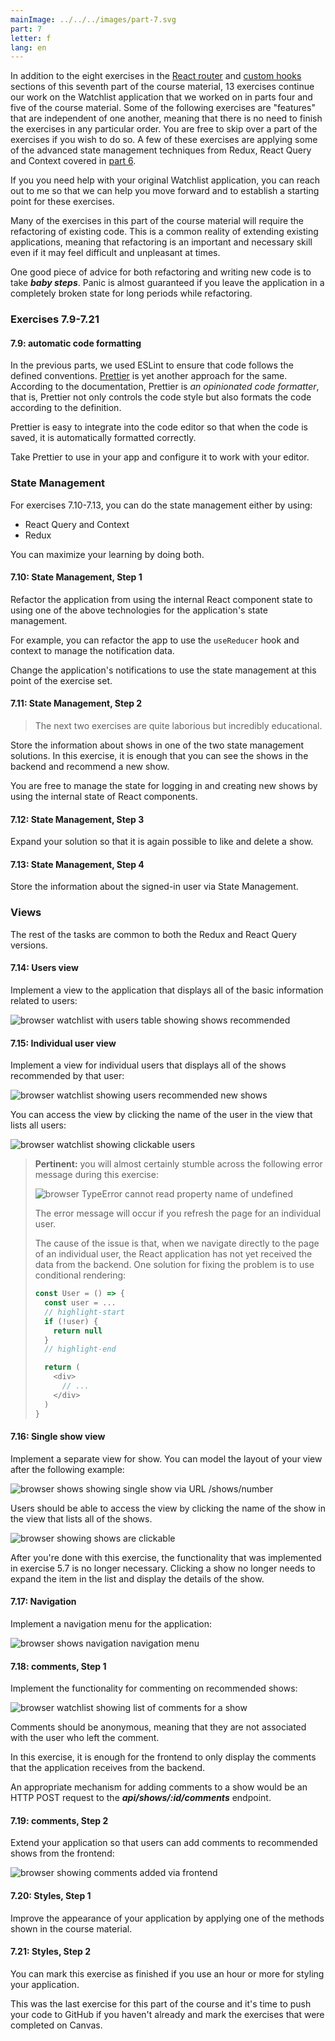 ```yaml
---
mainImage: ../../../images/part-7.svg
part: 7
letter: f
lang: en
---
```


<div class="content">

In addition to the eight exercises in the [React router](/part7/react_router)
and [custom hooks](/part7/custom_hooks) sections of this seventh part of the course material,
13 exercises continue our work on the Watchlist application that we worked on in parts four and five of the course material.
Some of the following exercises are "features" that are independent of one another,
meaning that there is no need to finish the exercises in any particular order.
You are free to skip over a part of the exercises if you wish to do so.
A few of these exercises are applying some of the advanced state management techniques from Redux, React Query and Context covered in [part 6](/part6).

If you you need help with your original Watchlist application, you can reach out to me so that we can help you move forward and to establish a starting point for these exercises.

Many of the exercises in this part of the course material will require the refactoring of existing code.
This is a common reality of extending existing applications,
meaning that refactoring is an important and necessary skill even if it may feel difficult and unpleasant at times.

One good piece of advice for both refactoring and writing new code is to take ***baby steps***.
Panic is almost guaranteed if you leave the application in a completely broken state for long periods while refactoring.

</div>

<div class="tasks">

### Exercises 7.9-7.21

#### 7.9: automatic code formatting

In the previous parts, we used ESLint to ensure that code follows the defined conventions.
[Prettier](https://prettier.io/) is yet another approach for the same.
According to the documentation, Prettier is *an opinionated code formatter*, that is,
Prettier not only controls the code style but also formats the code according to the definition.

Prettier is easy to integrate into the code editor so that when the code is saved, it is automatically formatted correctly.

Take Prettier to use in your app and configure it to work with your editor.

### State Management

For exercises 7.10-7.13, you can do the state management either by using:

- React Query and Context
- Redux

You can maximize your learning by doing both.

#### 7.10: State Management, Step 1

Refactor the application from using the internal React component state to using one of the above technologies for the application's state management.

For example, you can refactor the app to use the `useReducer` hook and context to manage the notification data.

Change the application's notifications to use the state management at this point of the exercise set.

#### 7.11: State Management, Step 2

> The next two exercises are quite laborious but incredibly educational.

Store the information about shows in one of the two state management solutions.
In this exercise, it is enough that you can see the shows in the backend and recommend a new show.

You are free to manage the state for logging in and creating new shows by using the internal state of React components.

#### 7.12: State Management, Step 3

Expand your solution so that it is again possible to like and delete a show.

#### 7.13: State Management, Step 4

Store the information about the signed-in user via State Management.

### Views

The rest of the tasks are common to both the Redux and React Query versions.

#### 7.14: Users view

Implement a view to the application that displays all of the basic information related to users:

![browser watchlist with users table showing shows recommended](../../images/7/41.png)

#### 7.15: Individual user view

Implement a view for individual users that displays all of the shows recommended by that user:

![browser watchlist showing users recommended new shows](../../images/7/44.png)

You can access the view by clicking the name of the user in the view that lists all users:

![browser watchlist showing clickable users](../../images/7/43.png)

> **Pertinent:** you will almost certainly stumble across the following error message during this exercise:
>
> ![browser TypeError cannot read property name of undefined](../../images/7/42ea.png)
>
> The error message will occur if you refresh the page for an individual user.
>
> The cause of the issue is that, when we navigate directly to the page of an individual user, the React application has not yet received the data from the backend.
One solution for fixing the problem is to use conditional rendering:
>
> ```js
> const User = () => {
>   const user = ...
>   // highlight-start
>   if (!user) {
>     return null
>   }
>   // highlight-end
> 
>   return (
>     <div>
>       // ...
>     </div>
>   )
> }
> ```

#### 7.16: Single show view

Implement a separate view for show.
You can model the layout of your view after the following example:

![browser shows showing single show via URL /shows/number](../../images/7/45.png)

Users should be able to access the view by clicking the name of the show in the view that lists all of the shows.

![browser showing shows are clickable](../../images/7/46.png)

After you're done with this exercise, the functionality that was implemented in exercise 5.7 is no longer necessary.
Clicking a show no longer needs to expand the item in the list and display the details of the show.

#### 7.17: Navigation

Implement a navigation menu for the application:

![browser shows navigation navigation menu](../../images/7/47.png)

#### 7.18: comments, Step 1

Implement the functionality for commenting on recommended shows:

![browser watchlist showing list of comments for a show](../../images/7/48.png)

Comments should be anonymous, meaning that they are not associated with the user who left the comment.

In this exercise, it is enough for the frontend to only display the comments that the application receives from the backend.

An appropriate mechanism for adding comments to a show would be an HTTP POST request to the ***api/shows/:id/comments*** endpoint.

#### 7.19: comments, Step 2

Extend your application so that users can add comments to recommended shows from the frontend:

![browser showing comments added via frontend](../../images/7/49.png)

#### 7.20: Styles, Step 1

Improve the appearance of your application by applying one of the methods shown in the course material.

#### 7.21: Styles, Step 2

You can mark this exercise as finished if you use an hour or more for styling your application.

This was the last exercise for this part of the course and it's time to push your code to GitHub if you haven't already and mark the exercises that were completed on Canvas.

</div>
